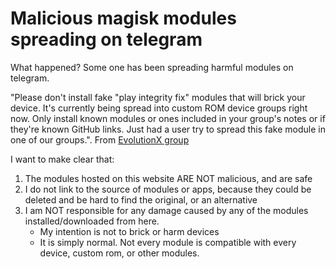 # Malicious magisk modules spreading on telegram
What happened? Some one has been spreading harmful modules on telegram.

"Please don't install fake "play integrity fix" modules that will brick your device. It's currently being spread into custom ROM device groups right now. Only install known modules or ones included in your group's notes or if they're known GitHub links. Just had a user try to spread this fake module in one of our groups.". From [EvolutionX group](https://t.me/EvolutionXOfficial/1871)

I want to make clear that:
1. The modules hosted on this website ARE NOT malicious, and are safe
2. I do not link to the source of modules or apps, because they could be deleted and be hard to find the original, or an alternative
3. I am NOT responsible for any damage caused by any of the modules installed/downloaded from here.
   - My intention  is not to brick or harm devices
   - It is simply normal. Not every module is compatible with every device, custom rom, or other modules.
